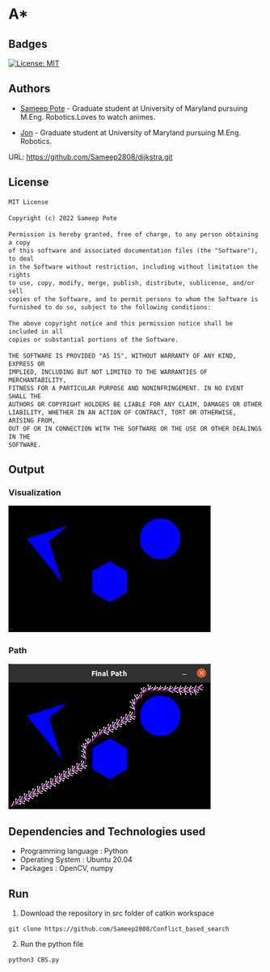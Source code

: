 # A*
## Badges
[![License: MIT](https://img.shields.io/badge/License-MIT-yellow.svg)](https://opensource.org/licenses/MIT)
## Authors
- [Sameep Pote](https://github.com/Sameep2808) - Graduate student at University of Maryland pursuing M.Eng. Robotics.Loves to watch animes.

- [Jon](https://github.com/jkreinb) - Graduate student at University of Maryland pursuing M.Eng. Robotics.

URL: https://github.com/Sameep2808/dijkstra.git

## License
```
MIT License

Copyright (c) 2022 Sameep Pote

Permission is hereby granted, free of charge, to any person obtaining a copy
of this software and associated documentation files (the "Software"), to deal
in the Software without restriction, including without limitation the rights
to use, copy, modify, merge, publish, distribute, sublicense, and/or sell
copies of the Software, and to permit persons to whom the Software is
furnished to do so, subject to the following conditions:

The above copyright notice and this permission notice shall be included in all
copies or substantial portions of the Software.

THE SOFTWARE IS PROVIDED "AS IS", WITHOUT WARRANTY OF ANY KIND, EXPRESS OR
IMPLIED, INCLUDING BUT NOT LIMITED TO THE WARRANTIES OF MERCHANTABILITY,
FITNESS FOR A PARTICULAR PURPOSE AND NONINFRINGEMENT. IN NO EVENT SHALL THE
AUTHORS OR COPYRIGHT HOLDERS BE LIABLE FOR ANY CLAIM, DAMAGES OR OTHER
LIABILITY, WHETHER IN AN ACTION OF CONTRACT, TORT OR OTHERWISE, ARISING FROM,
OUT OF OR IN CONNECTION WITH THE SOFTWARE OR THE USE OR OTHER DEALINGS IN THE
SOFTWARE.
```


## Output

### Visualization
![g1](https://github.com/Sameep2808/A-/blob/main/Videos/g1.gif)
### Path
![p1](https://github.com/Sameep2808/A-/blob/main/Videos/p1)

## Dependencies and Technologies used

- Programming language : Python
- Operating System : Ubuntu 20.04
- Packages : OpenCV, numpy

## Run

1. Download the repository in src folder of catkin workspace
```
git clone https://github.com/Sameep2808/Conflict_based_search
```
2. Run the python file
```
python3 CBS.py 
```

